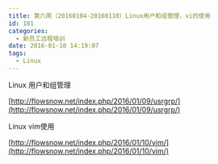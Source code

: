 ```yaml
---
title: 第六周（20160104-20160110）Linux用户和组管理，vi的使用
id: 181
categories:
  - 新员工远程培训
date: 2016-01-10 14:19:07
tags:
  - Linux
---
```


Linux 用户和组管理

[http://flowsnow.net/index.php/2016/01/09/usrgrp/](http://flowsnow.net/index.php/2016/01/09/usrgrp/)

Linux vim使用

[http://flowsnow.net/index.php/2016/01/10/vim/](http://flowsnow.net/index.php/2016/01/10/vim/)